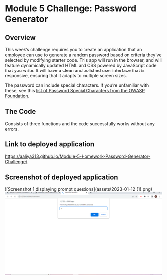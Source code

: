 # Module 5 Challenge: Password Generator

## Overview
 
This week’s challenge requires you to create an application that an employee can use to generate a random password based on criteria they’ve selected by modifying starter code. This app will run in the browser, and will feature dynamically updated HTML and CSS powered by JavaScript code that you write. It will have a clean and polished user interface that is responsive, ensuring that it adapts to multiple screen sizes.

The password can include special characters. If you’re unfamiliar with these, see this [list of Password Special Characters from the OWASP Foundation](https://www.owasp.org/index.php/Password_special_characters).

## The Code

Consists of three functions and the code successfully works without any errors.

## Link to deployed application

https://aaliya313.github.io/Module-5-Homework-Password-Generator-Challenge/

## Screenshot of deployed application

![Screenshot 1 displaying prompt questions](assets\2023-01-12 (1).png)
![Screenshot 2 displaying the final password being generated](assets\2023-01-12.png)

